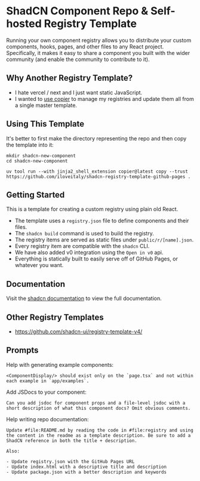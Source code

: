 # ShadCN Component Repo & Self-hosted Registry Template

Running your own component registry allows you to distribute your custom components, hooks, pages, and
other files to any React project. Specifically, it makes it easy to share a component you built with the
wider community (and enable the community to contribute to it).

## Why Another Registry Template?

- I hate vercel / next and I just want static JavaScript.
- I wanted to [use copier](https://copier.readthedocs.io/en/stable/) to manage my registries and update them all from a single master template.

## Using This Template

It's better to first make the directory representing the repo and then copy the template into it:

```shell
mkdir shadcn-new-component
cd shadcn-new-component

uv tool run --with jinja2_shell_extension copier@latest copy --trust https://github.com/iloveitaly/shadcn-registry-template-github-pages .
```

## Getting Started

This is a template for creating a custom registry using plain old React.

- The template uses a `registry.json` file to define components and their files.
- The `shadcn build` command is used to build the registry.
- The registry items are served as static files under `public/r/[name].json`.
- Every registry item are compatible with the `shadcn` CLI.
- We have also added v0 integration using the `Open in v0` api.
- Everything is statically built to easily serve off of GitHub Pages, or whatever you want.

## Documentation

Visit the [shadcn documentation](https://ui.shadcn.com/docs/registry) to view the full documentation.

## Other Registry Templates

- https://github.com/shadcn-ui/registry-template-v4/

## Prompts

Help with generating example components:

```
<ComponentDisplay/> should exist only on the `page.tsx` and not within each example in `app/examples`.
```

Add JSDocs to your component:

```
Can you add jsdoc for component props and a file-level jsdoc with a short description of what this component docs? Omit obvious comments.
```

Help writing repo documentation:

```
Update #file:README.md by reading the code in #file:registry and using the content in the readme as a template description. Be sure to add a ShadCN reference in both the title + description.

Also:

- Update registry.json with the GitHub Pages URL
- Update index.html with a descriptive title and description
- Update package.json with a better description and keywords
```
